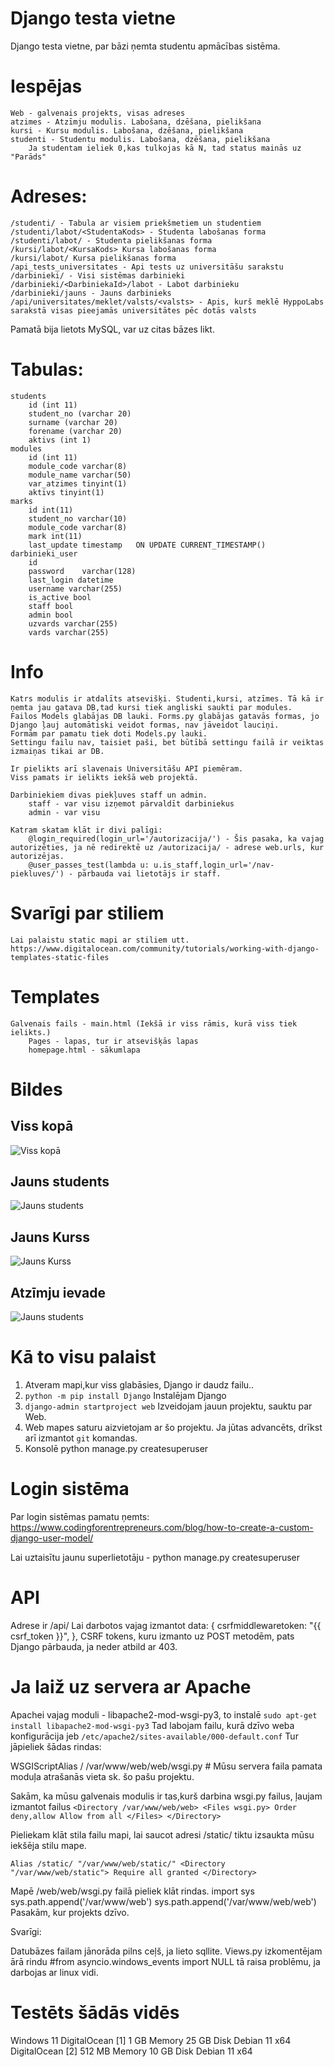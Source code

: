 # Django testa vietne
Django testa vietne, par bāzi ņemta studentu apmācības sistēma.

# Iespējas
    Web - galvenais projekts, visas adreses
    atzimes - Atzīmju modulis. Labošana, dzēšana, pielikšana
    kursi - Kursu modulis. Labošana, dzēšana, pielikšana
    studenti - Studentu modulis. Labošana, dzēšana, pielikšana
        Ja studentam ieliek 0,kas tulkojas kā N, tad status mainās uz "Parāds"
# Adreses: 
    /studenti/ - Tabula ar visiem priekšmetiem un studentiem
    /studenti/labot/<StudentaKods> - Studenta labošanas forma
    /studenti/labot/ - Studenta pielikšanas forma
    /kursi/labot/<KursaKods> Kursa labošanas forma
    /kursi/labot/ Kursa pielikšanas forma
    /api_tests_universitates - Api tests uz universitāšu sarakstu
    /darbinieki/ - Visi sistēmas darbinieki
    /darbinieki/<DarbiniekaId>/labot - Labot darbinieku
    /darbinieki/jauns - Jauns darbinieks
    /api/universitates/meklet/valsts/<valsts> - Apis, kurš meklē HyppoLabs sarakstā visas pieejamās universitātes pēc dotās valsts

Pamatā bija lietots MySQL, var uz citas bāzes likt.
# Tabulas:
    students
        id (int 11)
        student_no (varchar 20)
        surname (varchar 20)
        forename (varchar 20)
        aktivs (int 1)
    modules
        id (int 11)
        module_code varchar(8)
        module_name varchar(50)
        var_atzimes tinyint(1)
        aktivs tinyint(1)
    marks
        id int(11)
        student_no varchar(10)
        module_code	varchar(8)	
        mark int(11)
        last_update timestamp	ON UPDATE CURRENT_TIMESTAMP()	
    darbinieki_user
        id
        password    varchar(128)
        last_login datetime
        username varchar(255)
        is_active bool
        staff bool
        admin bool
        uzvards varchar(255)
        vards varchar(255)
# Info 
    Katrs modulis ir atdalīts atsevišķi. Studenti,kursi, atzīmes. Tā kā ir ņemta jau gatava DB,tad kursi tiek angliski saukti par modules.
    Failos Models glabājas DB lauki. Forms.py glabājas gatavās formas, jo Django ļauj automātiski veidot formas, nav jāveidot lauciņi.
    Formām par pamatu tiek doti Models.py lauki.
    Settingu failu nav, taisiet paši, bet būtībā settingu failā ir veiktas izmaiņas tikai ar DB.

    Ir pielikts arī slavenais Universitāšu API piemēram.
    Viss pamats ir ielikts iekšā web projektā.

    Darbiniekiem divas piekļuves staff un admin.
        staff - var visu izņemot pārvaldīt darbiniekus
        admin - var visu

    Katram skatam klāt ir divi palīgi:
        @login_required(login_url='/autorizacija/') - Šis pasaka, ka vajag autorizēties, ja nē redirektē uz /autorizacija/ - adrese web.urls, kur autorizējas.
        @user_passes_test(lambda u: u.is_staff,login_url='/nav-piekluves/') - pārbauda vai lietotājs ir staff.
#   Svarīgi par stiliem 
    Lai palaistu static mapi ar stiliem utt. https://www.digitalocean.com/community/tutorials/working-with-django-templates-static-files

# Templates
    Galvenais fails - main.html (Iekšā ir viss rāmis, kurā viss tiek ielikts.)
        Pages - lapas, tur ir atsevišķās lapas
        homepage.html - sākumlapa

# Bildes
## Viss kopā
![Viss kopā](/static/img/showcase/viss_kopa.png "Title")
## Jauns students
![Jauns students](/static/img/showcase/jauns_students.png "Title")
## Jauns Kurss
![Jauns Kurss](/static/img/showcase/jauns_kurss.png "Title")
## Atzīmju ievade
![Jauns students](/static/img/showcase/labot_atzimi.png "Title")


# Kā to visu palaist

1. Atveram mapi,kur viss glabāsies, Django ir daudz failu..
2. `python -m pip install Django` Instalējam Django
3. `django-admin startproject web` Izveidojam jauun projektu, sauktu par Web.
4. Web mapes saturu aizvietojam ar šo projektu. Ja jūtas advancēts, drīkst arī izmantot `git` komandas.
5. Konsolē python manage.py createsuperuser

# Login sistēma

Par login sistēmas pamatu ņemts:  https://www.codingforentrepreneurs.com/blog/how-to-create-a-custom-django-user-model/

Lai uztaisītu jaunu superlietotāju - python manage.py createsuperuser


# API

Adrese ir /api/
Lai darbotos vajag izmantot
data: { 
    csrfmiddlewaretoken: "{{ csrf_token }}",
},
CSRF tokens, kuru izmanto uz POST metodēm, pats Django pārbauda, ja neder atbild ar 403.


# Ja laiž uz servera ar Apache

Apachei vajag moduli - libapache2-mod-wsgi-py3, to instalē `sudo apt-get install libapache2-mod-wsgi-py3`
Tad labojam failu, kurā dzīvo weba konfigurācija jeb `/etc/apache2/sites-available/000-default.conf`
Tur jāpieliek šādas rindas:

WSGIScriptAlias / /var/www/web/web/wsgi.py # Mūsu servera faila pamata moduļa atrašanās vieta sk. šo pašu projektu.

Sakām, ka mūsu galvenais modulis ir tas,kurš darbina wsgi.py failus, ļaujam izmantot failus
`<Directory /var/www/web/web>
    <Files wsgi.py>
        Order deny,allow
        Allow from all
    </Files>
</Directory>`

Pieliekam klāt stila failu mapi, lai saucot adresi /static/ tiktu izsaukta mūsu iekšēja stilu mape. 

`Alias /static/ "/var/www/web/static/"
<Directory "/var/www/web/static">
Require all granted
</Directory>`

Mapē /web/web/wsgi.py failā pieliek klāt rindas.
import sys
sys.path.append('/var/www/web')
sys.path.append('/var/www/web/web')
Pasakām, kur projekts dzīvo.

Svarīgi:

Datubāzes failam jānorāda pilns ceļš, ja lieto sqllite.
Views.py izkomentējam ārā rindu #from asyncio.windows_events import NULL tā raisa problēmu, ja darbojas ar linux vidi.

# Testēts šādās vidēs

Windows 11
DigitalOcean [1]
    1 GB Memory
    25 GB Disk
    Debian 11 x64
DigitalOcean [2]
    512 MB  Memory
    10 GB Disk
    Debian 11 x64
